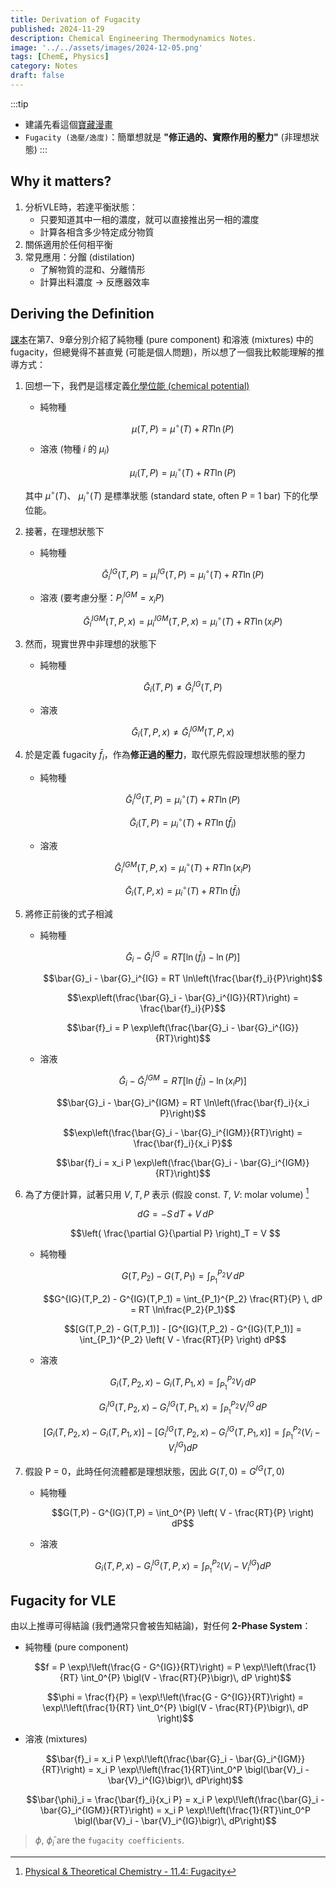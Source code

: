 ```yaml
---
title: Derivation of Fugacity
published: 2024-11-29
description: Chemical Engineering Thermodynamics Notes.
image: '../../assets/images/2024-12-05.png'
tags: [ChemE, Physics]
category: Notes
draft: false 
---
```


:::tip
- 建議先看這個[寶藏漫畫](http://survivingtheworld.net/ScienceComic5.html)
- `Fugacity (逸壓/逸度)`：簡單想就是 **"修正過的、實際作用的壓力"** (非理想狀態)
:::


## Why it matters? 

1. 分析VLE時，若達平衡狀態：
    - 只要知道其中一相的濃度，就可以直接推出另一相的濃度
    - 計算各相含多少特定成分物質
2. 關係適用於任何相平衡
3. 常見應用：分餾 (distilation)
    - 了解物質的混和、分離情形 
    - 計算出料濃度 -> 反應器效率


## Deriving the Definition

[課本](https://www.amazon.com/Chemical-Biochemical-Engineering-Thermodynamics-Stanley/dp/047050479X)在第7、9章分別介紹了純物種 (pure component) 和溶液 (mixtures) 中的 fugacity，但總覺得不甚直覺 (可能是個人問題)，所以想了一個我比較能理解的推導方式：

1. 回想一下，我們是這樣定義[化學位能 (chemical potential)](https://chem.libretexts.org/Courses/Millersville_University/CHEM_341-_Physical_Chemistry_I/07%3A_Mixtures_and_Solutions/7.03%3A_Chemical_Potential)
    
    - 純物種

        $$\mu(T,P) = \mu^\circ(T) + RT \ln(P)$$

    - 溶液 (物種 $i$ 的 $\mu_i$)

        $$\mu_i(T,P) = \mu_i^\circ(T) + RT \ln(P)$$
    
    其中 $\mu^\circ(T)$、 $\mu_i^\circ(T)$ 是標準狀態 (standard state, often P = 1 bar) 下的化學位能。

2. 接著，在理想狀態下
    
    - 純物種
        
        $$\bar{G}_i^{IG}(T,P) = \mu_i^{IG}(T,P) = \mu_i^\circ(T) + RT \ln(P)$$
    
    - 溶液 (要考慮分壓：$P_i^{IGM} = x_i P$)
        
        $$\bar{G}_i^{IGM}(T,P,x) = \mu_i^{IGM}(T,P,x) = \mu_i^\circ(T) + RT \ln(x_i P)$$

3. 然而，現實世界中非理想的狀態下
    
    - 純物種
        
        $$\bar{G}_i(T,P) \neq \bar{G}_i^{IG}(T,P)$$
    
    - 溶液
        
        $$\bar{G}_i(T,P,x) \neq \bar{G}_i^{IGM}(T,P,x)$$

4. 於是定義 fugacity $\bar{f}_i$，作為**修正過的壓力**，取代原先假設理想狀態的壓力
    
    - 純物種
        
        $$\bar{G}_i^{IG}(T,P) = \mu_i^\circ(T) + RT \ln(P)$$
        
        $$\bar{G}_i(T,P) = \mu_i^\circ(T) + RT \ln(\bar{f}_i)$$
    
    - 溶液
        
        $$\bar{G}_i^{IGM}(T,P,x) = \mu_i^\circ(T) + RT \ln(x_i P)$$
        
        $$\bar{G}_i(T,P,x) = \mu_i^\circ(T) + RT \ln(\bar{f}_i)$$

5. 將修正前後的式子相減
    
    - 純物種
        
        $$\bar{G}_i - \bar{G}_i^{IG} = RT \left[ \ln(\bar{f}_i) - \ln(P) \right]$$
        
        $$\bar{G}_i - \bar{G}_i^{IG} = RT \ln\left(\frac{\bar{f}_i}{P}\right)$$
        
        $$\exp\left(\frac{\bar{G}_i - \bar{G}_i^{IG}}{RT}\right) = \frac{\bar{f}_i}{P}$$
        
        $$\bar{f}_i = P \exp\left(\frac{\bar{G}_i - \bar{G}_i^{IG}}{RT}\right)$$
    
    - 溶液
        
        $$\bar{G}_i - \bar{G}_i^{IGM} = RT \left[ \ln(\bar{f}_i) - \ln(x_i P) \right]$$
        
        $$\bar{G}_i - \bar{G}_i^{IGM} = RT \ln\left(\frac{\bar{f}_i}{x_i P}\right)$$
        
        $$\exp\left(\frac{\bar{G}_i - \bar{G}_i^{IGM}}{RT}\right) = \frac{\bar{f}_i}{x_i P}$$
        
        $$\bar{f}_i = x_i P \exp\left(\frac{\bar{G}_i - \bar{G}_i^{IGM}}{RT}\right)$$

6. 為了方便計算，試著只用 $V, T, P$ 表示 (假設 const. $T$, $V$: molar volume) [^1]
    [^1]: [Physical & Theoretical Chemistry - 11.4: Fugacity](https://chem.libretexts.org/Bookshelves/Physical_and_Theoretical_Chemistry_Textbook_Maps/The_Live_Textbook_of_Physical_Chemistry_(Peverati)/11%3A_Ideal_and_Non-Ideal_Gases/11.04%3A_Fugacity)
    
    $$dG = -S\,dT + V\,dP$$
    
    $$\left( \frac{\partial G}{\partial P} \right)_T = V $$
    
    - 純物種
        
        $$G(T,P_2) - G(T,P_1) = \int_{P_1}^{P_2} V \, dP$$
        
        $$G^{IG}(T,P_2) - G^{IG}(T,P_1) = \int_{P_1}^{P_2} \frac{RT}{P} \, dP = RT \ln\frac{P_2}{P_1}$$
        
        $$[G(T,P_2) - G(T,P_1)] - [G^{IG}(T,P_2) - G^{IG}(T,P_1)] = \int_{P_1}^{P_2} \left( V - \frac{RT}{P} \right) dP$$
    
    - 溶液

        $$G_i(T,P_2, x) - G_i(T,P_1, x) = \int_{P_1}^{P_2} V_i \, dP$$
        
        $$G^{IG}_i(T,P_2, x) - G^{IG}_i(T,P_1, x) = \int_{P_1}^{P_2} V^{IG}_i \, dP$$
        
        $$[G_i(T,P_2, x) - G_i(T,P_1, x)] - [G^{IG}_i(T,P_2, x) - G^{IG}_i(T,P_1, x)] = \int_{P_1}^{P_2} (V_i - V^{IG}_i) dP$$

7. 假設 P = 0，此時任何流體都是理想狀態，因此 $G(T,0) = G^{IG}(T,0)$
    
    - 純物種

        $$G(T,P) - G^{IG}(T,P) = \int_0^{P} \left( V - \frac{RT}{P} \right) dP$$

    - 溶液

        $$G_i(T,P, x) - G^{IG}_i(T,P, x) = \int_{P_1}^{P_2} (V_i - V^{IG}_i) dP$$


## Fugacity for VLE

由以上推導可得結論 (我們通常只會被告知結論)，對任何 **2-Phase System**：

- 純物種 (pure component)

    $$f = P \exp\!\left(\frac{G - G^{IG}}{RT}\right) = P \exp\!\left(\frac{1}{RT} \int_0^{P} \bigl(V - \frac{RT}{P}\bigr)\, dP \right)$$

    $$\phi = \frac{f}{P} = \exp\!\left(\frac{G - G^{IG}}{RT}\right) = \exp\!\left(\frac{1}{RT} \int_0^{P} \bigl(V - \frac{RT}{P}\bigr)\, dP \right)$$


- 溶液 (mixtures)

    $$\bar{f}_i = x_i P \exp\!\left(\frac{\bar{G}_i - \bar{G}_i^{IGM}}{RT}\right) = x_i P \exp\!\left(\frac{1}{RT}\int_0^P \bigl(\bar{V}_i - \bar{V}_i^{IG}\bigr)\, dP\right)$$

    $$\bar{\phi}_i = \frac{\bar{f}_i}{x_i P} = x_i P \exp\!\left(\frac{\bar{G}_i - \bar{G}_i^{IGM}}{RT}\right) = x_i P \exp\!\left(\frac{1}{RT}\int_0^P \bigl(\bar{V}_i - \bar{V}_i^{IG}\bigr)\, dP\right)$$


> $\phi$, $\bar{\phi}_i$ are the `fugacity coefficients`.